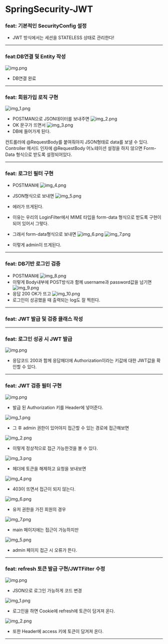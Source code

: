 # SpringSecurity-JWT

### feat: 기본적인 SecurityConfig 설정
- JWT 방식에서는 세션을 STATELESS 상태로 관리한다!

---
### feat:DB연결 및 Entity 작성
![img.png](images/img.png)
- DB연결 완료

---
### feat: 회원가입 로직 구현
![img_1.png](images/img_1.png)
- POSTMAN으로 JSON데이터를 보내주면
![img_2.png](images/img_2.png)
- OK 문구가 뜨면서
![img_3.png](images/img_3.png)
- DB에 들어가게 된다.

컨트롤러에 @RequestBody를 붙여줘야지 JSON형태로 data를 보낼 수 있다.
Controller 메서드 인자에 @RequestBody 어노테이션 설정을 하지 않으면
Form-Data 형식으로 받도록 설정되어있다.

---
### feat: 로그인 필터 구현

- POSTMAN에 
![img_4.png](images/img_4.png)
- JSON형식으로 보내면
![img_5.png](images/img_5.png)
- 에러가 뜨게된다.

- 이유는 우리의 LoginFilter에서 MIME 타입을 form-data 형식으로 받도록 구현이 되어 있어서 그렇다.

- 그래서 form-data형식으로 보내면
![img_6.png](images/img_6.png)
![img_7.png](images/img_7.png)
- 이렇게 admin이 뜨게된다.

---
### feat: DB기반 로그인 검증

- POSTMAN에
![img_8.png](images/img_8.png)
- 이렇게  Body내부에 POST방식과 함께 username과 password값을 넘기면
![img_9.png](images/img_9.png)
- 응답 200 OK가 뜨고
![img_10.png](images/img_10.png)
- 로그인이 성공했을 때 출력되는 log도 잘 찍힌다.

---
### feat: JWT 발급 및 검증 클래스 작성

---
### feat: 로그인 성공 시 JWT 발급
![img.png](images/img_11.png)
- 응답코드 200과 함께 응답헤더에 Authorization이라는 키값에 대한 JWT값을 확인할 수 있다.

---
### feat: JWT 검증 필터 구현
![img.png](images/img11.png)
- 발급 된 Authorization 키를 Header에 넣어준다.

![img_1.png](images/img12.png)
- 그 후 admin 권한이 있어야지 접근할 수 있는 경로에 접근해보면

![img_2.png](images/img13.png)
- 이렇게 정상적으로 접근 가능한것을 볼 수 있다.

![img_3.png](images/img14.png)
- 헤더에 토큰을 해제하고 요청을 보내보면

![img_4.png](images/img15.png)
- 403이 뜨면서 접근이 되지 않는다.

![img_6.png](images/img17.png)
- 유저 권한을 가진 회원의 경우

![img_7.png](images/img18.png)
- main 페이지에는 접근이 가능하지만

![img_5.png](images/img16.png)
- admin 페이지 접근 시 오류가 뜬다.

---
### feat: refresh 토큰 발급 구현/JWTFilter 수정
![img.png](images/19.png)
- JSON으로 로그인 가능하게 코드 변경

![img_1.png](images/20.png)
- 로그인을 하면 Cookie에 refresh에 토큰이 담겨져 온다.

![img_2.png](images/21.png)
- 또한 Header에 access 키에 토큰이 담겨져 온다.

---

